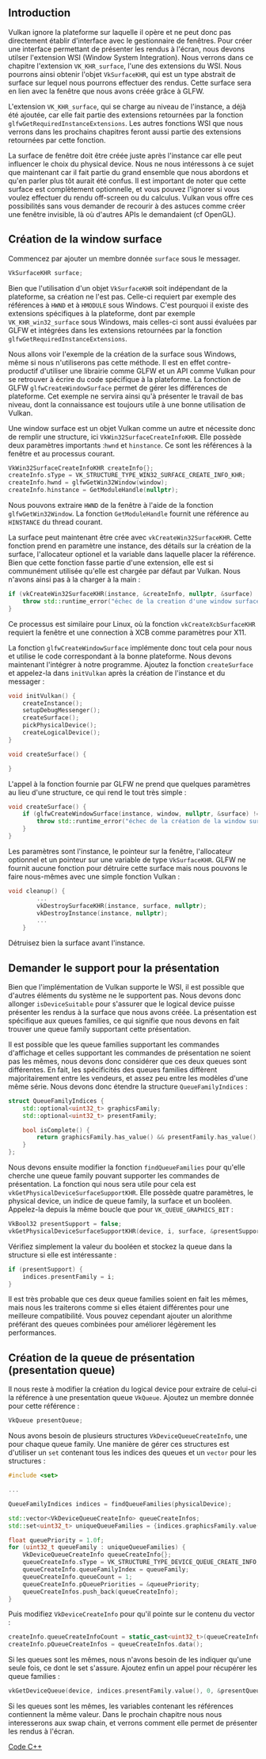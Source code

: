 ## Introduction

Vulkan ignore la plateforme sur laquelle il opère et ne peut donc pas directement établir d'interface avec le
gestionnaire de fenêtres. Pour créer une interface permettant de présenter les rendus à l'écran, nous devons utilser
l'extension WSI (Window System Integration). Nous verrons dans ce chapitre l'extension `VK_KHR_surface`, l'une des
extensions du WSI. Nous pourrons ainsi obtenir l'objet `VkSurfaceKHR`, qui est un type abstrait de surface sur
lequel nous pourrons effectuer des rendus. Cette surface sera en lien avec la fenêtre que nous avons créée grâce à GLFW.

L'extension `VK_KHR_surface`, qui se charge au niveau de l'instance, a déjà été ajoutée, car elle fait partie des
extensions retournées par la fonction `glfwGetRequiredInstanceExtensions`. Les autres fonctions WSI que nous verrons
dans les prochains chapitres feront aussi partie des extensions retournées par cette fonction.

La surface de fenêtre doit être créée juste après l'instance car elle peut influencer le choix du physical device.
Nous ne nous intéressons à ce sujet que maintenant car il fait partie du grand ensemble que nous abordons et qu'en
parler plus tôt aurait été confus. Il est important de noter que cette surface est complètement optionnelle, et vous
pouvez l'ignorer si vous voulez effectuer du rendu off-screen ou du calculus. Vulkan vous offre ces possibilités sans
vous demander de recourir à des astuces comme créer une fenêtre invisible, là où d'autres APIs le demandaient (cf
OpenGL).

## Création de la window surface

Commencez par ajouter un membre donnée `surface` sous le messager.

```c++
VkSurfaceKHR surface;
```

Bien que l'utilisation d'un objet `VkSurfaceKHR` soit indépendant de la plateforme, sa création ne l'est pas.
Celle-ci requiert par exemple des références à `HWND` et à `HMODULE` sous Windows. C'est pourquoi il existe des
extensions spécifiques à la plateforme, dont par exemple `VK_KHR_win32_surface` sous Windows, mais celles-ci sont
aussi évaluées par GLFW et intégrées dans les extensions retournées par la fonction `glfwGetRequiredInstanceExtensions`.

Nous allons voir l'exemple de la création de la surface sous Windows, même si nous n'utiliserons pas cette méthode.
Il est en effet contre-productif d'utiliser une librairie comme GLFW et un API comme Vulkan pour se retrouver à écrire
du code spécifique à la plateforme. La fonction de GLFW `glfwCreateWindowSurface` permet de gérer les différences de
plateforme. Cet exemple ne servira ainsi qu'à présenter le travail de bas niveau, dont la connaissance est toujours
utile à une bonne utilisation de Vulkan.

Une window surface est un objet Vulkan comme un autre et nécessite donc de remplir une structure, ici
`VkWin32SurfaceCreateInfoKHR`. Elle possède deux paramètres importants :`hwnd` et `hinstance`. Ce sont les références
à la fenêtre et au processus courant.

```c++
VkWin32SurfaceCreateInfoKHR createInfo{};
createInfo.sType = VK_STRUCTURE_TYPE_WIN32_SURFACE_CREATE_INFO_KHR;
createInfo.hwnd = glfwGetWin32Window(window);
createInfo.hinstance = GetModuleHandle(nullptr);
```

Nous pouvons extraire `HWND` de la fenêtre à l'aide de la fonction `glfwGetWin32Window`. La fonction
`GetModuleHandle` fournit une référence au `HINSTANCE` du thread courant.

La surface peut maintenant être crée avec `vkCreateWin32SurfaceKHR`. Cette fonction prend en paramètre une instance, des
détails sur la création de la surface, l'allocateur optionel et la variable dans laquelle placer la référence. Bien que
cette fonction fasse partie d'une extension, elle est si communément utilisée qu'elle est chargée par défaut par Vulkan.
Nous n'avons ainsi pas à la charger à la main :

```c++
if (vkCreateWin32SurfaceKHR(instance, &createInfo, nullptr, &surface) != VK_SUCCESS) {
    throw std::runtime_error("échec de la creation d'une window surface!");
}
```

Ce processus est similaire pour Linux, où la fonction `vkCreateXcbSurfaceKHR` requiert la fenêtre et une connection à
XCB comme paramètres pour X11.

La fonction `glfwCreateWindowSurface` implémente donc tout cela pour nous et utilise le code correspondant à la bonne
plateforme. Nous devons maintenant l'intégrer à notre programme. Ajoutez la fonction `createSurface` et appelez-la
dans `initVulkan` après la création de l'instance et du messager :

```c++
void initVulkan() {
    createInstance();
    setupDebugMessenger();
    createSurface();
    pickPhysicalDevice();
    createLogicalDevice();
}

void createSurface() {

}
```

L'appel à la fonction fournie par GLFW ne prend que quelques paramètres au lieu d'une structure, ce qui rend le tout
très simple :

```c++
void createSurface() {
    if (glfwCreateWindowSurface(instance, window, nullptr, &surface) != VK_SUCCESS) {
        throw std::runtime_error("échec de la création de la window surface!");
    }
}
```

Les paramètres sont l'instance, le pointeur sur la fenêtre, l'allocateur optionnel et un pointeur sur une variable de
type `VkSurfaceKHR`. GLFW ne fournit aucune fonction pour détruire cette surface mais nous pouvons le faire
nous-mêmes avec une simple fonction Vulkan :

```c++
void cleanup() {
        ...
        vkDestroySurfaceKHR(instance, surface, nullptr);
        vkDestroyInstance(instance, nullptr);
        ...
    }
```

Détruisez bien la surface avant l'instance.

## Demander le support pour la présentation

Bien que l'implémentation de Vulkan supporte le WSI, il est possible que d'autres éléments du système ne le supportent
pas. Nous devons donc allonger `isDeviceSuitable` pour s'assurer que le logical device puisse présenter les
rendus à la surface que nous avons créée. La présentation est spécifique aux queues families, ce qui signifie que
nous devons en fait trouver une queue family supportant cette présentation.

Il est possible que les queue families supportant les commandes d'affichage et celles supportant les commandes de
présentation ne soient pas les mêmes, nous devons donc considérer que ces deux queues sont différentes. En fait, les
spécificités des queues families diffèrent majoritairement entre les vendeurs, et assez peu entre les modèles d'une même
série. Nous devons donc étendre la structure `QueueFamilyIndices` :

```c++
struct QueueFamilyIndices {
    std::optional<uint32_t> graphicsFamily;
    std::optional<uint32_t> presentFamily;

    bool isComplete() {
        return graphicsFamily.has_value() && presentFamily.has_value();
    }
};
```

Nous devons ensuite modifier la fonction `findQueueFamilies` pour qu'elle cherche une queue family pouvant supporter
les commandes de présentation. La fonction qui nous sera utile pour cela est `vkGetPhysicalDeviceSurfaceSupportKHR`.
Elle possède quatre paramètres, le physical device, un indice de queue family, la surface et un booléen. Appelez-la
depuis la même boucle que pour `VK_QUEUE_GRAPHICS_BIT` :

```c++
VkBool32 presentSupport = false;
vkGetPhysicalDeviceSurfaceSupportKHR(device, i, surface, &presentSupport);
```

Vérifiez simplement la valeur du booléen et stockez la queue dans la structure si elle est intéressante :

```c++
if (presentSupport) {
    indices.presentFamily = i;
}
```

Il est très probable que ces deux queue families soient en fait les mêmes, mais nous les traiterons comme si elles
étaient différentes pour une meilleure compatibilité. Vous pouvez cependant ajouter un alorithme préférant des
queues combinées pour améliorer légèrement les performances.

## Création de la queue de présentation (presentation queue)

Il nous reste à modifier la création du logical device pour extraire de celui-ci la référence à une presentation queue
`VkQueue`. Ajoutez un membre donnée pour cette référence :

```c++
VkQueue presentQueue;
```

Nous avons besoin de plusieurs structures `VkDeviceQueueCreateInfo`, une pour chaque queue family. Une manière de
gérer ces structures est d'utiliser un `set` contenant tous les indices des queues et un `vector` pour les structures :

```c++
#include <set>

...

QueueFamilyIndices indices = findQueueFamilies(physicalDevice);

std::vector<VkDeviceQueueCreateInfo> queueCreateInfos;
std::set<uint32_t> uniqueQueueFamilies = {indices.graphicsFamily.value(), indices.presentFamily.value()};

float queuePriority = 1.0f;
for (uint32_t queueFamily : uniqueQueueFamilies) {
    VkDeviceQueueCreateInfo queueCreateInfo{};
    queueCreateInfo.sType = VK_STRUCTURE_TYPE_DEVICE_QUEUE_CREATE_INFO;
    queueCreateInfo.queueFamilyIndex = queueFamily;
    queueCreateInfo.queueCount = 1;
    queueCreateInfo.pQueuePriorities = &queuePriority;
    queueCreateInfos.push_back(queueCreateInfo);
}
```

Puis modifiez `VkDeviceCreateInfo` pour qu'il pointe sur le contenu du vector :

```c++
createInfo.queueCreateInfoCount = static_cast<uint32_t>(queueCreateInfos.size());
createInfo.pQueueCreateInfos = queueCreateInfos.data();
```

Si les queues sont les mêmes, nous n'avons besoin de les indiquer qu'une seule fois, ce dont le set s'assure. Ajoutez
enfin un appel pour récupérer les queue families :

```c++
vkGetDeviceQueue(device, indices.presentFamily.value(), 0, &presentQueue);
```

Si les queues sont les mêmes, les variables contenant les références contiennent la même valeur. Dans le prochain
chapitre nous nous interesserons aux swap chain, et verrons comment elle permet de présenter les rendus à l'écran.

[Code C++](/code/05_window_surface.cpp)
